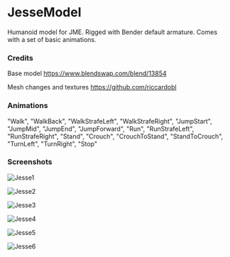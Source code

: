 # JesseModel
Humanoid model for JME. Rigged with Bender default armature. Comes with a set of basic animations.

### Credits

Base model
https://www.blendswap.com/blend/13854

Mesh changes and textures
https://github.com/riccardobl

### Animations

"Walk",
"WalkBack",
"WalkStrafeLeft",
"WalkStrafeRight",
"JumpStart",
"JumpMid",
"JumpEnd",
"JumpForward",
"Run",
"RunStrafeLeft",
"RunStrafeRight",
"Stand",
"Crouch",
"CrouchToStand",
"StandToCrouch",
"TurnLeft",
"TurnRight",
"Stop"

### Screenshots

![Jesse1](../master/img/Jesse1.jpg)

![Jesse2](../master/img/Jesse2.jpg)

![Jesse3](../master/img/Jesse3.jpg)

![Jesse4](../master/img/Jesse4.jpg)

![Jesse5](../master/img/Jesse5.jpg)

![Jesse6](../master/img/Jesse6.jpg)
